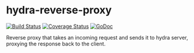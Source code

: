 hydra-reverse-proxy
===================
[![Build Status](https://travis-ci.org/innotech/hydra-reverse-proxy.svg?branch=master)](https://travis-ci.org/innotech/hydra-reverse-proxy) [![Coverage Status](https://coveralls.io/repos/innotech/hydra-reverse-proxy/badge.png)](https://coveralls.io/r/innotech/hydra-reverse-proxy) [![GoDoc](https://godoc.org/github.com/innotech/hydra-reverse-proxy/reverse_proxy?status.png)](https://godoc.org/github.com/innotech/hydra-reverse-proxy/reverse_proxy)

Reverse proxy that takes an incoming request and sends it to hydra server, proxying the response back to the client.
